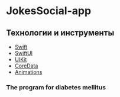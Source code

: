 # JokesSocial-app
## Технологии и инструменты

- [Swift]()
- [SwiftUI]()
- [UIKit]()
- [﻿CoreData]()
- [﻿Animations]()

### The program for diabetes mellitus
